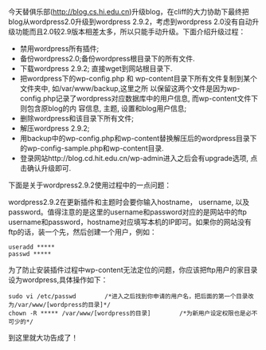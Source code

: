 今天替俱乐部(<a href="http://blog.cs.hit.edu.cn">http://blog.cs.hi.edu.cn</a>)升级blog，在cliff的大力协助下最终把blog从wordpress2.0升级到wordpress 2.9.2，考虑到wordpress 2.0没有自动升级功能而且2.0较2.9版本相差太多，所以只能手动升级。下面介绍升级过程：

* 禁用wordpress所有插件;
* 备份wordpress2.0;备份wordpress根目录下的所有文件.
* 下载wordpress 2.9.2;
直接wget到网站根目录下.
* 把wordpress下的wp-config.php 和 wp-content目录下所有文件复制到某个文件夹中,  如/var/www/backup,这里之所
以保留这两个文件是因为wp-config.php记录了wordpress对应数据库中的用户信息,  而wp-content文件下则包含原blog的内
容信息,  主题,  设置和blog用户信息;
* 删除wordpress和该目录下所有文件;
* 解压wordpress 2.9.2;
* 用backup中的wp-config.php和wp-content替换解压后的wordpress目录下的wp-config-sample.php和wp-content目录.
* 登录网站http://blog.cd.hit.edu.cn/wp-admin进入之后会有upgrade选项,  点击确认升级即可.</code>

下面是关于wordpress2.9.2使用过程中的一点问题：

wordpress2.9.2在更新插件和主题时会要你输入hostname， username, 以及 password。值得注意的是这里的username和password对应的是网站中的ftp username和password，hostname对应填写本机的IP即可。如果你的网站没有 ftp的话，装一个先，然后创建一个用户，例如：

```
useradd *****
passwd *****
```

为了防止安装插件过程中wp-content无法定位的问题，你应该把ftp用户的家目录设为wordpress,具体操作如下：

```
sudo vi /etc/passwd        /*进入之后找到你申请的用户名，把后面的第一个目录改为/var/www/[wordpress的目录]*/
chown -R ***** /var/www/[wordpress的目录]        /*为新用户设定权限也是必不可少的*/
```
到这里就大功告成了！
